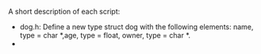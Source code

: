 A short description of each script:
+ dog.h: Define a new type struct dog with the following elements: name, type = char *,age, type = float, owner, type = char *.
+
